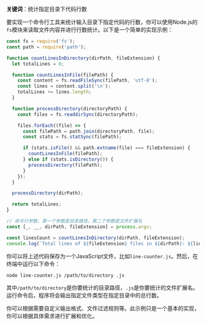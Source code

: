**关键词**：统计指定目录下代码行数

要实现一个命令行工具来统计输入目录下指定代码的行数，你可以使用Node.js的`fs`模块来读取文件内容并进行行数统计。以下是一个简单的实现示例：

```javascript
const fs = require('fs');
const path = require('path');

function countLinesInDirectory(dirPath, fileExtension) {
  let totalLines = 0;

  function countLinesInFile(filePath) {
    const content = fs.readFileSync(filePath, 'utf-8');
    const lines = content.split('\n');
    totalLines += lines.length;
  }

  function processDirectory(directoryPath) {
    const files = fs.readdirSync(directoryPath);

    files.forEach((file) => {
      const filePath = path.join(directoryPath, file);
      const stats = fs.statSync(filePath);

      if (stats.isFile() && path.extname(file) === fileExtension) {
        countLinesInFile(filePath);
      } else if (stats.isDirectory()) {
        processDirectory(filePath);
      }
    });
  }

  processDirectory(dirPath);

  return totalLines;
}

// 命令行参数，第一个参数是目录路径，第二个参数是文件扩展名
const [_, __, dirPath, fileExtension] = process.argv;

const linesCount = countLinesInDirectory(dirPath, fileExtension);
console.log(`Total lines of ${fileExtension} files in ${dirPath}: ${linesCount}`);
```

你可以将上述代码保存为一个JavaScript文件，比如`line-counter.js`。然后，在终端中运行以下命令：

```
node line-counter.js /path/to/directory .js
```

其中`/path/to/directory`是你要统计的目录路径，`.js`是你要统计的文件扩展名。运行命令后，程序将会输出指定文件类型在指定目录中的总行数。

你可以根据需要自定义输出格式、文件过滤规则等。此示例只是一个基本的实现，你可以根据具体需求进行扩展和优化。
